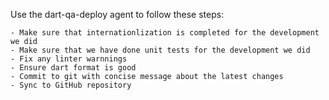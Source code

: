 Use the dart-qa-deploy agent to follow these steps:

    - Make sure that internationlization is completed for the development we did
    - Make sure that we have done unit tests for the development we did
    - Fix any linter warnnings
    - Ensure dart format is good
    - Commit to git with concise message about the latest changes
    - Sync to GitHub repository